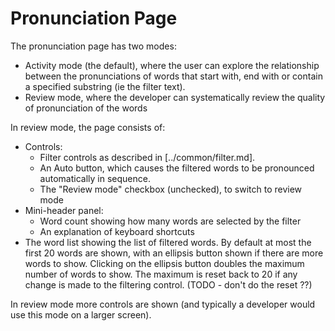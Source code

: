 # Pronunciation Page

The pronunciation page has two modes:

* Activity mode (the default), where the user can explore the relationship between the pronunciations
  of words that start with, end with or contain a specified substring (ie the filter text).
* Review mode, where the developer can systematically review the quality of pronunciation
  of the words
  
In review mode, the page consists of:

* Controls:
   * Filter controls as described in [../common/filter.md].
   * An Auto button, which causes the filtered words to be pronounced automatically in sequence.
   * The "Review mode" checkbox (unchecked), to switch to review mode
* Mini-header panel:
   * Word count showing how many words are selected by the filter
   * An explanation of keyboard shortcuts
* The word list showing the list of filtered words. By default at most the first 20 words are shown,
  with an ellipsis button shown if there are more words to show. Clicking on the ellipsis button
  doubles the maximum number of words to show. The maximum is reset back to 20 if any change is made
  to the filtering control. (TODO - don't do the reset ??)

In review mode more controls are shown (and typically a developer would use this mode on a larger screen).

